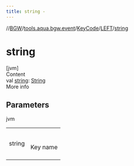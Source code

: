 ```yaml
---
title: string -
---
```

//[BGW](../../../../index.md)/[tools.aqua.bgw.event](../../index.md)/[KeyCode](../index.md)/[LEFT](index.md)/[string](string.md)



# string  
[jvm]  
Content  
val [string](string.md): [String](https://kotlinlang.org/api/latest/jvm/stdlib/kotlin/-string/index.html)  
More info  


## Parameters  
  
jvm  
  
| | |
|---|---|
| <a name="tools.aqua.bgw.event/KeyCode.LEFT/string/#/PointingToDeclaration/"></a>string| <a name="tools.aqua.bgw.event/KeyCode.LEFT/string/#/PointingToDeclaration/"></a><br><br>Key name<br><br>|
  
  



